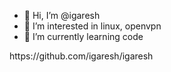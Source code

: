 - 👋 Hi, I’m @igaresh
- 👀 I’m interested in linux, openvpn
- 🌱 I’m currently learning code

<!---
igaresh/igaresh is a ✨ special ✨ repository because its `README.md` (this file) appears on your GitHub profile.
You can click the Preview link to take a look at your changes.
--->https://github.com/igaresh/igaresh

